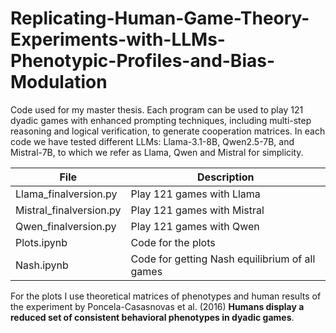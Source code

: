 # Replicating-Human-Game-Theory-Experiments-with-LLMs-Phenotypic-Profiles-and-Bias-Modulation
Code used for my master thesis. Each program can be used to play 121 dyadic games with enhanced prompting techniques, including multi-step reasoning and logical verification, to generate cooperation matrices. In each code we have tested different LLMs: Llama-3.1-8B, Qwen2.5-7B, and Mistral-7B, to which we refer as Llama, Qwen and Mistral for simplicity.

| File        | Description |
|---------------|---------------------|
| Llama_finalversion.py   |  Play 121 games with Llama                   |
| Mistral_finalversion.py   |    Play 121 games with Mistral                 |
| Qwen_finalversion.py  |  Play 121 games with Qwen                |
| Plots.ipynb   |      Code for the plots               |
| Nash.ipynb   |     Code for getting Nash equilibrium of all games                |

For the plots I use theoretical matrices of phenotypes and human results of the experiment by Poncela-Casasnovas et al. (2016) **Humans display a reduced set of consistent behavioral phenotypes in dyadic games**.
